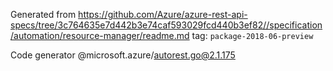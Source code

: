 Generated from https://github.com/Azure/azure-rest-api-specs/tree/3c764635e7d442b3e74caf593029fcd440b3ef82//specification/automation/resource-manager/readme.md tag: `package-2018-06-preview`

Code generator @microsoft.azure/autorest.go@2.1.175


